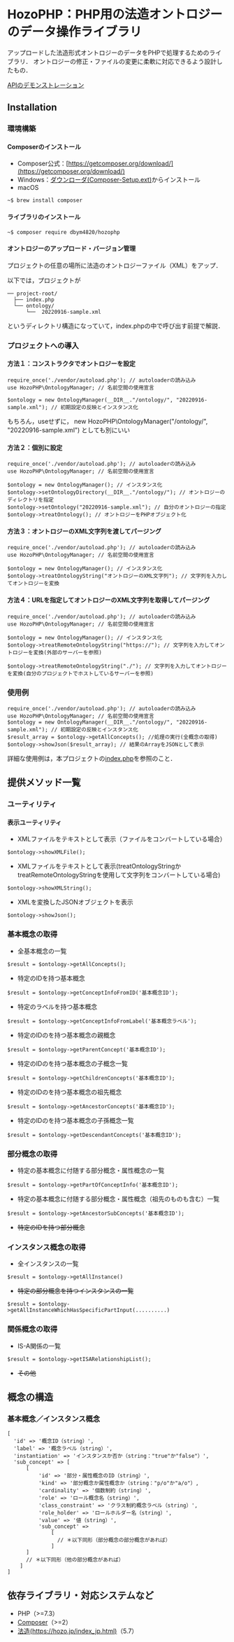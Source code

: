 # HozoPHP：PHP用の法造オントロジーのデータ操作ライブラリ
アップロードした法造形式オントロジーのデータをPHPで処理するためのライブラリ．
オントロジーの修正・ファイルの変更に柔軟に対応できるよう設計したもの．

<a href="https://dbym4820.org/hozophp/">APIのデモンストレーション</a>

## Installation
### 環境構築
#### Composerのインストール
- Composer公式：[https://getcomposer.org/download/](https://getcomposer.org/download/)
- Windows：[ダウンローダ(Composer-Setup.ext)](https://getcomposer.org/Composer-Setup.exe)からインストール
- macOS
```
~$ brew install composer
```

#### ライブラリのインストール

```
~$ composer require dbym4820/hozophp
```

#### オントロジーのアップロード・バージョン管理
プロジェクトの任意の場所に法造のオントロジーファイル（XML）をアップ．

以下では，プロジェクトが
```
── project-root/
  ├── index.php
  └── ontology/
	  └──  20220916-sample.xml
```
というディレクトリ構造になっていて，index.phpの中で呼び出す前提で解説．


### プロジェクトへの導入
#### 方法１：コンストラクタでオントロジーを設定

```
require_once('./vendor/autoload.php'); // autoloaderの読み込み
use HozoPHP\OntologyManager; // 名前空間の使用宣言

$ontology = new OntologyManager(__DIR__."/ontology/", "20220916-sample.xml"); // 初期設定の反映とインスタンス化
```

もちろん，useせずに， new HozoPHP\OntologyManager("/ontology/", "20220916-sample.xml") としても別にいい

#### 方法２：個別に設定

```
require_once('./vendor/autoload.php'); // autoloaderの読み込み
use HozoPHP\OntologyManager; // 名前空間の使用宣言

$ontology = new OntologyManager(); // インスタンス化
$ontology->setOntologyDirectory(__DIR__."/ontology/"); // オントロジーのディレクトリを指定
$ontology->setOntology("20220916-sample.xml"); // 自分のオントロジーの指定
$ontology->treatOntology(); // オントロジーをPHPオブジェクト化

```

#### 方法３：オントロジーのXML文字列を渡してパージング

```
require_once('./vendor/autoload.php'); // autoloaderの読み込み
use HozoPHP\OntologyManager; // 名前空間の使用宣言

$ontology = new OntologyManager(); // インスタンス化
$ontology->treatOntologyString("オントロジーのXML文字列"); // 文字列を入力してオントロジーを変換
```

#### 方法４：URLを指定してオントロジーのXML文字列を取得してパージング

```
require_once('./vendor/autoload.php'); // autoloaderの読み込み
use HozoPHP\OntologyManager; // 名前空間の使用宣言

$ontology = new OntologyManager(); // インスタンス化
$ontology->treatRemoteOntologyString("https://"); // 文字列を入力してオントロジーを変換(外部のサーバーを参照)

$ontology->treatRemoteOntologyString("./"); // 文字列を入力してオントロジーを変換(自分のプロジェクトでホストしているサーバーを参照)
```



### 使用例

```
require_once('./vendor/autoload.php'); // autoloaderの読み込み
use HozoPHP\OntologyManager; // 名前空間の使用宣言
$ontology = new OntologyManager(__DIR__."/ontology/", "20220916-sample.xml"); // 初期設定の反映とインスタンス化
$result_array = $ontology->getAllConcepts(); //処理の実行(全概念の取得)
$ontology->showJson($result_array); // 結果のArrayをJSONとして表示
```

詳細な使用例は，本プロジェクトの[index.php](./index.php)を参照のこと．


## 提供メソッド一覧
### ユーティリティ
#### 表示ユーティリティ
- XMLファイルをテキストとして表示（ファイルをコンバートしている場合）
```
$ontology->showXMLFile();
```

- XMLファイルをテキストとして表示(treatOntologyStringかtreatRemoteOntologyStringを使用して文字列をコンバートしている場合)
```
$ontology->showXMLString();
```

- XMLを変換したJSONオブジェクトを表示
```
$ontology->showJson();
```

### 基本概念の取得
- 全基本概念の一覧
```
$result = $ontology->getAllConcepts();
```

- 特定のIDを持つ基本概念
```
$result = $ontology->getConceptInfoFromID('基本概念ID');
```

- 特定のラベルを持つ基本概念
```
$result = $ontology->getConceptInfoFromLabel('基本概念ラベル');
```

- 特定のIDのを持つ基本概念の親概念
```
$result = $ontology->getParentConcept('基本概念ID');
```

- 特定のIDのを持つ基本概念の子概念一覧
```
$result = $ontology->getChildrenConcepts('基本概念ID');
```

- 特定のIDのを持つ基本概念の祖先概念
```
$result = $ontology->getAncestorConcepts('基本概念ID');
```

- 特定のIDのを持つ基本概念の子孫概念一覧
```
$result = $ontology->getDescendantConcepts('基本概念ID');
```

### 部分概念の取得
- 特定の基本概念に付随する部分概念・属性概念の一覧
```
$result = $ontology->getPartOfConceptInfo('基本概念ID');
```

- 特定の基本概念に付随する部分概念・属性概念（祖先のものも含む）一覧
```
$result = $ontology->getAncestorSubConcepts('基本概念ID');
```

- ~~特定のIDを持つ部分概念~~

### インスタンス概念の取得
- 全インスタンスの一覧
```
$result = $ontology->getAllInstance()
```

- ~~特定の部分概念を持つインスタンスの一覧~~
```
$result = $ontology->getAllInstanceWhichHasSpecificPartInput(..........)
```
 

### 関係概念の取得
- IS-A関係の一覧
```
$result = $ontology->getISARelationshipList();
```

- ~~その他~~

## 概念の構造
### 基本概念／インスタンス概念
```
[
  'id' => '概念ID（string）',
  'label' => '概念ラベル（string）',
  'instantiation' => 'インスタンスか否か（string："true"か"false"）',
  'sub_concept' => [ 
      [
		  'id' => '部分・属性概念のID（string）',
		  'kind' => '部分概念か属性概念か（string："p/o"か"a/o"）,
		  'cardinality' => '個数制約（string）',
		  'role' => 'ロール概念名（string）',
		  'class_constraint' => 'クラス制約概念ラベル（string）',
		  'role_holder' => 'ロールホルダー名（string）',
		  'value' => '値（string）',
		  'sub_concept' => 
			  [
			    // ＊以下同形（部分概念の部分概念があれば）
			  ]
	  ]
	  // ＊以下同形（他の部分概念があれば）
	]
]
```

## 依存ライブラリ・対応システムなど
- PHP（>=7.3）
- [Composer](https://getcomposer.org/)（>=2）
- [法造(https://hozo.jp/index_jp.html)](https://hozo.jp/index_jp.html)（5.7）
